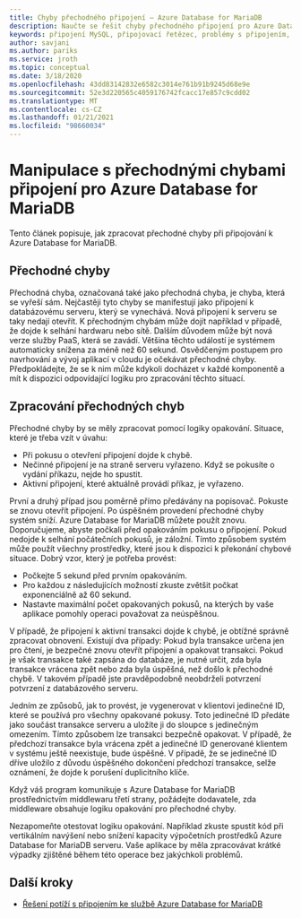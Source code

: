 ```yaml
---
title: Chyby přechodného připojení – Azure Database for MariaDB
description: Naučte se řešit chyby přechodného připojení pro Azure Database for MariaDB.
keywords: připojení MySQL, připojovací řetězec, problémy s připojením, přechodná chyba, Chyba připojení
author: savjani
ms.author: pariks
ms.service: jroth
ms.topic: conceptual
ms.date: 3/18/2020
ms.openlocfilehash: 43dd83142832e6582c3014e761b91b9245d68e9e
ms.sourcegitcommit: 52e3d220565c4059176742fcacc17e857c9cdd02
ms.translationtype: MT
ms.contentlocale: cs-CZ
ms.lasthandoff: 01/21/2021
ms.locfileid: "98660034"
---
```

# <a name="handling-of-transient-connectivity-errors-for-azure-database-for-mariadb"></a>Manipulace s přechodnými chybami připojení pro Azure Database for MariaDB

Tento článek popisuje, jak zpracovat přechodné chyby při připojování k Azure Database for MariaDB.

## <a name="transient-errors"></a>Přechodné chyby

Přechodná chyba, označovaná také jako přechodná chyba, je chyba, která se vyřeší sám. Nejčastěji tyto chyby se manifestují jako připojení k databázovému serveru, který se vynechává. Nová připojení k serveru se taky nedají otevřít. K přechodným chybám může dojít například v případě, že dojde k selhání hardwaru nebo sítě. Dalším důvodem může být nová verze služby PaaS, která se zavádí. Většina těchto událostí je systémem automaticky snížena za méně než 60 sekund. Osvědčeným postupem pro navrhování a vývoj aplikací v cloudu je očekávat přechodné chyby. Předpokládejte, že se k nim může kdykoli docházet v každé komponentě a mít k dispozici odpovídající logiku pro zpracování těchto situací.

## <a name="handling-transient-errors"></a>Zpracování přechodných chyb

Přechodné chyby by se měly zpracovat pomocí logiky opakování. Situace, které je třeba vzít v úvahu:

* Při pokusu o otevření připojení dojde k chybě.
* Nečinné připojení je na straně serveru vyřazeno. Když se pokusíte o vydání příkazu, nejde ho spustit.
* Aktivní připojení, které aktuálně provádí příkaz, je vyřazeno.

První a druhý případ jsou poměrně přímo předávány na popisovač. Pokuste se znovu otevřít připojení. Po úspěšném provedení přechodné chyby systém sníží. Azure Database for MariaDB můžete použít znovu. Doporučujeme, abyste počkali před opakováním pokusu o připojení. Pokud nedojde k selhání počátečních pokusů, je záložní. Tímto způsobem systém může použít všechny prostředky, které jsou k dispozici k překonání chybové situace. Dobrý vzor, který je potřeba provést:

* Počkejte 5 sekund před prvním opakováním.
* Pro každou z následujících možností zkuste zvětšit počkat exponenciálně až 60 sekund.
* Nastavte maximální počet opakovaných pokusů, na kterých by vaše aplikace pomohly operaci považovat za neúspěšnou.

V případě, že připojení k aktivní transakci dojde k chybě, je obtížné správně zpracovat obnovení. Existují dva případy: Pokud byla transakce určena jen pro čtení, je bezpečné znovu otevřít připojení a opakovat transakci. Pokud je však transakce také zapsána do databáze, je nutné určit, zda byla transakce vrácena zpět nebo zda byla úspěšná, než došlo k přechodné chybě. V takovém případě jste pravděpodobně neobdrželi potvrzení potvrzení z databázového serveru.

Jedním ze způsobů, jak to provést, je vygenerovat v klientovi jedinečné ID, které se používá pro všechny opakované pokusy. Toto jedinečné ID předáte jako součást transakce serveru a uložíte ji do sloupce s jedinečným omezením. Tímto způsobem lze transakci bezpečně opakovat. V případě, že předchozí transakce byla vrácena zpět a jedinečné ID generované klientem v systému ještě neexistuje, bude úspěšné. V případě, že se jedinečné ID dříve uložilo z důvodu úspěšného dokončení předchozí transakce, selže oznámení, že dojde k porušení duplicitního klíče.

Když váš program komunikuje s Azure Database for MariaDB prostřednictvím middlewaru třetí strany, požádejte dodavatele, zda middleware obsahuje logiku opakování pro přechodné chyby.

Nezapomeňte otestovat logiku opakování. Například zkuste spustit kód při vertikálním navýšení nebo snížení kapacity výpočetních prostředků Azure Database for MariaDB serveru. Vaše aplikace by měla zpracovávat krátké výpadky zjištěné během této operace bez jakýchkoli problémů.

## <a name="next-steps"></a>Další kroky

* [Řešení potíží s připojením ke službě Azure Database for MariaDB](howto-troubleshoot-common-connection-issues.md)
